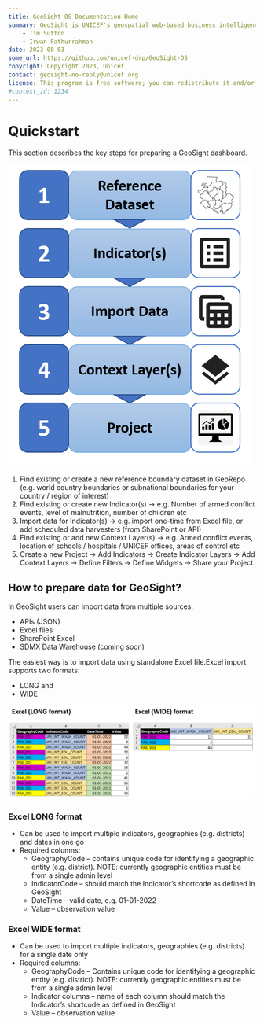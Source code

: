 ```yaml
---
title: GeoSight-OS Documentation Home 
summary: GeoSight is UNICEF's geospatial web-based business intelligence platform.
    - Tim Sutton
    - Irwan Fathurrahman
date: 2023-08-03
some_url: https://github.com/unicef-drp/GeoSight-OS
copyright: Copyright 2023, Unicef
contact: geosight-no-reply@unicef.org
license: This program is free software; you can redistribute it and/or modify it under the terms of the GNU Affero General Public License as published by the Free Software Foundation; either version 3 of the License, or (at your option) any later version.
#context_id: 1234
---
```


# Quickstart
This section describes the key steps for preparing a GeoSight dashboard.

![Quick Steps](../../img/geosight-quick-start-main-steps.png)
1. Find existing or create a new reference boundary dataset in GeoRepo (e.g. world country boundaries or subnational boundaries for your country / region of interest)
2. Find existing or create new Indicator(s) -> e.g. Number of armed conflict events, level of malnutrition, number of children etc
3. Import data for Indicator(s) -> e.g. import one-time from Excel file, or add scheduled data harvesters (from SharePoint or API)
4. Find existing or add new Context Layer(s) -> e.g. Armed conflict events, location of schools / hospitals / UNICEF offices, areas of control etc
5. Create a new Project -> Add Indicators -> Create Indicator Layers -> Add Context Layers -> Define Filters -> Define Widgets -> Share your Project


## How to prepare data for GeoSight?
In GeoSight users can import data from multiple sources:
- APIs (JSON)
- Excel files
- SharePoint Excel
- SDMX Data Warehouse (coming soon)

The easiest way is to import data using standalone Excel file.Excel import supports two formats: 
- LONG and 
- WIDE

![Excel Long and Wide formats](../../img/geosight-excel-long-and-wide-formats.png)

### Excel LONG format
- Can be used to import multiple indicators, geographies (e.g. districts) and dates in one go
- Required columns:
    - GeographyCode – contains unique code for identifying a geographic entity (e.g. district). NOTE: currently geographic entities must be from a single admin level
    - IndicatorCode – should match the Indicator’s shortcode as defined in GeoSight
    - DateTime – valid date, e.g. 01-01-2022
    - Value – observation value

### Excel WIDE format
- Can be used to import multiple indicators, geographies (e.g. districts) for a single date only
- Required columns:
    - GeographyCode – Contains unique code for identifying a geographic entity (e.g. district). NOTE: currently geographic entities must be from a single admin level
    - Indicator columns – name of each column should match the Indicator’s shortcode as defined in GeoSight
    - Value – observation value

